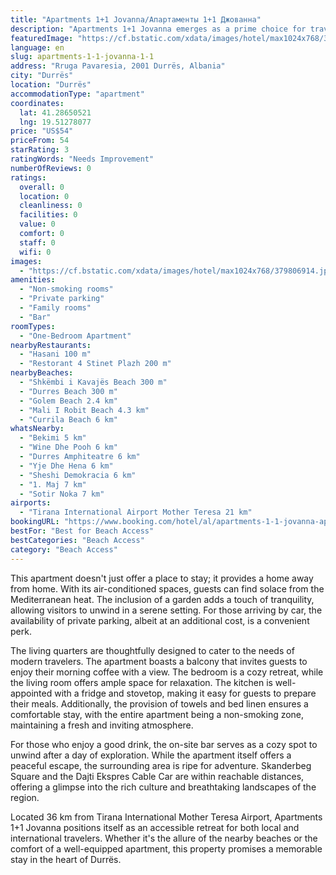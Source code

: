 ```yaml
---
title: "Apartments 1+1 Jovanna/Апартаменты 1+1 Джованна"
description: "Apartments 1+1 Jovanna emerges as a prime choice for travelers seeking the perfect blend of comfort and convenience in Durrës."
featuredImage: "https://cf.bstatic.com/xdata/images/hotel/max1024x768/379806914.jpg?k=fadd83812ef9fdab7161fd9bdca55d257a37c43293949eea0884ac14548f2727&o=&hp=1"
language: en
slug: apartments-1-1-jovanna-1-1
address: "Rruga Pavaresia, 2001 Durrës, Albania"
city: "Durrës"
location: "Durrës"
accommodationType: "apartment"
coordinates:
  lat: 41.28650521
  lng: 19.51278077
price: "US$54"
priceFrom: 54
starRating: 3
ratingWords: "Needs Improvement"
numberOfReviews: 0
ratings:
  overall: 0
  location: 0
  cleanliness: 0
  facilities: 0
  value: 0
  comfort: 0
  staff: 0
  wifi: 0
images:
  - "https://cf.bstatic.com/xdata/images/hotel/max1024x768/379806914.jpg?k=fadd83812ef9fdab7161fd9bdca55d257a37c43293949eea0884ac14548f2727&o=&hp=1"
amenities:
  - "Non-smoking rooms"
  - "Private parking"
  - "Family rooms"
  - "Bar"
roomTypes:
  - "One-Bedroom Apartment"
nearbyRestaurants:
  - "Hasani 100 m"
  - "Restorant 4 Stinet Plazh 200 m"
nearbyBeaches:
  - "Shkëmbi i Kavajës Beach 300 m"
  - "Durres Beach 300 m"
  - "Golem Beach 2.4 km"
  - "Mali I Robit Beach 4.3 km"
  - "Currila Beach 6 km"
whatsNearby:
  - "Bekimi 5 km"
  - "Wine Dhe Pooh 6 km"
  - "Durres Amphiteatre 6 km"
  - "Yje Dhe Hena 6 km"
  - "Sheshi Demokracia 6 km"
  - "1. Maj 7 km"
  - "Sotir Noka 7 km"
airports:
  - "Tirana International Airport Mother Teresa 21 km"
bookingURL: "https://www.booking.com/hotel/al/apartments-1-1-jovanna-apartamenty-1-1-dzhovanna.en-gb.html?aid=8035640"
bestFor: "Best for Beach Access"
bestCategories: "Beach Access"
category: "Beach Access"
---
```


This apartment doesn't just offer a place to stay; it provides a home away from home. With its air-conditioned spaces, guests can find solace from the Mediterranean heat. The inclusion of a garden adds a touch of tranquility, allowing visitors to unwind in a serene setting. For those arriving by car, the availability of private parking, albeit at an additional cost, is a convenient perk.

The living quarters are thoughtfully designed to cater to the needs of modern travelers. The apartment boasts a balcony that invites guests to enjoy their morning coffee with a view. The bedroom is a cozy retreat, while the living room offers ample space for relaxation. The kitchen is well-appointed with a fridge and stovetop, making it easy for guests to prepare their meals. Additionally, the provision of towels and bed linen ensures a comfortable stay, with the entire apartment being a non-smoking zone, maintaining a fresh and inviting atmosphere.

For those who enjoy a good drink, the on-site bar serves as a cozy spot to unwind after a day of exploration. While the apartment itself offers a peaceful escape, the surrounding area is ripe for adventure. Skanderbeg Square and the Dajti Ekspres Cable Car are within reachable distances, offering a glimpse into the rich culture and breathtaking landscapes of the region.

Located 36 km from Tirana International Mother Teresa Airport, Apartments 1+1 Jovanna positions itself as an accessible retreat for both local and international travelers. Whether it's the allure of the nearby beaches or the comfort of a well-equipped apartment, this property promises a memorable stay in the heart of Durrës.